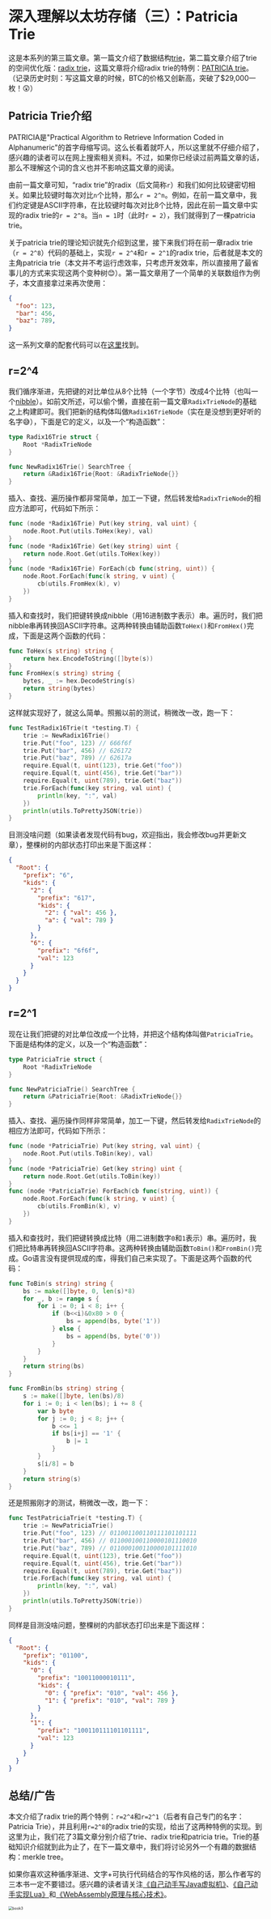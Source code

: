 # 深入理解以太坊存储（三）：Patricia Trie

这是本系列的第三篇文章。第一篇文介绍了数据结构[trie](https://en.wikipedia.org/wiki/Trie)，第二篇文章介绍了trie的空间优化版：[radix trie](https://en.wikipedia.org/wiki/Radix_tree)，这篇文章将介绍radix trie的特例：[PATRICIA trie](https://en.wikipedia.org/wiki/Radix_tree#PATRICIA)。（记录历史时刻：写这篇文章的时候，BTC的价格又创新高，突破了$29,000一枚！😲）



## Patricia Trie介绍

PATRICIA是"Practical Algorithm to Retrieve Information Coded in Alphanumeric"的首字母缩写词。这么长看着就吓人，所以这里就不仔细介绍了，感兴趣的读者可以在网上搜索相关资料。不过，如果你已经读过前两篇文章的话，那么不理解这个词的含义也并不影响这篇文章的阅读。

由前一篇文章可知，“radix trie”的radix（后文简称`r`）和我们如何比较键密切相关。如果比较键时每次对比`n`个比特，那么`r = 2^n`。例如，在前一篇文章中，我们约定键是ASCII字符串，在比较键时每次对比8个比特，因此在前一篇文章中实现的radix trie的`r = 2^8`。当`n = 1`时（此时`r = 2`），我们就得到了一棵patricia trie。

关于patricia trie的理论知识就先介绍到这里，接下来我们将在前一章radix trie（`r = 2^8`）代码的基础上，实现`r = 2^4`和`r = 2^1`的radix trie，后者就是本文的主角patricia trie（本文并不考运行虑效率，只考虑开发效率，所以直接用了最省事儿的方式来实现这两个变种树😊）。第一篇文章用了一个简单的关联数组作为例子，本文直接拿过来再次使用：

```json
{
  "foo": 123,
  "bar": 456,
  "baz": 789,
}
```

这一系列文章的配套代码可以在[这里](https://github.com/zxh0/blog/code/go/mympt)找到。



## r=2^4

我们循序渐进，先把键的对比单位从8个比特（一个字节）改成4个比特（也叫一个[nibble](https://en.wikipedia.org/wiki/Nibble)）。如前文所述，可以偷个懒，直接在前一篇文章`RadixTrieNode`的基础之上构建即可。我们把新的结构体叫做`Radix16TrieNode`（实在是没想到更好听的名字😅），下面是它的定义，以及一个“构造函数”：

```go
type Radix16Trie struct {
	Root *RadixTrieNode
}

func NewRadix16Trie() SearchTree {
	return &Radix16Trie{Root: &RadixTrieNode{}}
}
```

插入、查找、遍历操作都非常简单，加工一下键，然后转发给`RadixTrieNode`的相应方法即可，代码如下所示：

```go
func (node *Radix16Trie) Put(key string, val uint) {
	node.Root.Put(utils.ToHex(key), val)
}
func (node *Radix16Trie) Get(key string) uint {
	return node.Root.Get(utils.ToHex(key))
}
func (node *Radix16Trie) ForEach(cb func(string, uint)) {
	node.Root.ForEach(func(k string, v uint) {
		cb(utils.FromHex(k), v)
	})
}
```

插入和查找时，我们把键转换成nibble（用16进制数字表示）串。遍历时，我们把nibble串再转换回ASCII字符串。这两种转换由辅助函数`ToHex()`和`FromHex()`完成，下面是这两个函数的代码：

```go
func ToHex(s string) string {
	return hex.EncodeToString([]byte(s))
}
func FromHex(s string) string {
	bytes, _ := hex.DecodeString(s)
	return string(bytes)
}
```

这样就实现好了，就这么简单。照搬以前的测试，稍微改一改，跑一下：

```go
func TestRadix16Trie(t *testing.T) {
	trie := NewRadix16Trie()
	trie.Put("foo", 123) // 666f6f
	trie.Put("bar", 456) // 626172
	trie.Put("baz", 789) // 62617a
	require.Equal(t, uint(123), trie.Get("foo"))
	require.Equal(t, uint(456), trie.Get("bar"))
	require.Equal(t, uint(789), trie.Get("baz"))
	trie.ForEach(func(key string, val uint) {
		println(key, ":", val)
	})
	println(utils.ToPrettyJSON(trie))
}
```

目测没啥问题（如果读者发现代码有bug，欢迎指出，我会修改bug并更新文章），整棵树的内部状态打印出来是下面这样：

```json
{
  "Root": {
    "prefix": "6",
    "kids": {
      "2": {
        "prefix": "617",
        "kids": {
          "2": { "val": 456 },
          "a": { "val": 789 }
        }
      },
      "6": {
        "prefix": "6f6f",
        "val": 123
      }
    }
  }
}
```



## r=2^1

现在让我们把键的对比单位改成一个比特，并把这个结构体叫做`PatriciaTrie`。下面是结构体的定义，以及一个“构造函数”：

```go
type PatriciaTrie struct {
	Root *RadixTrieNode
}

func NewPatriciaTrie() SearchTree {
	return &PatriciaTrie{Root: &RadixTrieNode{}}
}
```

插入、查找、遍历操作同样非常简单，加工一下键，然后转发给`RadixTrieNode`的相应方法即可，代码如下所示：

```go
func (node *PatriciaTrie) Put(key string, val uint) {
	node.Root.Put(utils.ToBin(key), val)
}
func (node *PatriciaTrie) Get(key string) uint {
	return node.Root.Get(utils.ToBin(key))
}
func (node *PatriciaTrie) ForEach(cb func(string, uint)) {
	node.Root.ForEach(func(k string, v uint) {
		cb(utils.FromBin(k), v)
	})
}
```

插入和查找时，我们把键转换成比特（用二进制数字`0`和`1`表示）串。遍历时，我们把比特串再转换回ASCII字符串。这两种转换由辅助函数`ToBin()`和`FromBin()`完成。Go语言没有提供现成的库，得我们自己来实现了。下面是这两个函数的代码：

```go
func ToBin(s string) string {
	bs := make([]byte, 0, len(s)*8)
	for _, b := range s {
		for i := 0; i < 8; i++ {
			if (b<<i)&0x80 > 0 {
				bs = append(bs, byte('1'))
			} else {
				bs = append(bs, byte('0'))
			}
		}
	}
	return string(bs)
}

func FromBin(bs string) string {
	s := make([]byte, len(bs)/8)
	for i := 0; i < len(bs); i += 8 {
		var b byte
		for j := 0; j < 8; j++ {
			b <<= 1
			if bs[i+j] == '1' {
				b |= 1
			}
		}
		s[i/8] = b
	}
	return string(s)
}
```

还是照搬刚才的测试，稍微改一改，跑一下：

```go
func TestPatriciaTrie(t *testing.T) {
	trie := NewPatriciaTrie()
	trie.Put("foo", 123) // 011001100110111101101111
	trie.Put("bar", 456) // 011000100110000101110010
	trie.Put("baz", 789) // 011000100110000101111010
	require.Equal(t, uint(123), trie.Get("foo"))
	require.Equal(t, uint(456), trie.Get("bar"))
	require.Equal(t, uint(789), trie.Get("baz"))
	trie.ForEach(func(key string, val uint) {
		println(key, ":", val)
	})
	println(utils.ToPrettyJSON(trie))
}
```

同样是目测没啥问题，整棵树的内部状态打印出来是下面这样：

```json
{
  "Root": {
    "prefix": "01100",
    "kids": {
      "0": {
        "prefix": "10011000010111",
        "kids": {
          "0": { "prefix": "010", "val": 456 },
          "1": { "prefix": "010", "val": 789 }
        }
      },
      "1": {
        "prefix": "100110111101101111",
        "val": 123
      }
    }
  }
}
```



## 总结/广告

本文介绍了radix trie的两个特例：`r=2^4`和`r=2^1`（后者有自己专门的名字：Patricia Trie），并且利用`r=2^8`的radix trie的实现，给出了这两种特例的实现。到这里为止，我们花了3篇文章分别介绍了trie、radix trie和patricia trie。Trie的基础知识介绍就到此为止了，在下一篇文章中，我们将讨论另外一个有趣的数据结构：merkle tree。

如果你喜欢这种循序渐进、文字+可执行代码结合的写作风格的话，那么作者写的三本书一定不要错过。感兴趣的读者请关注[《自己动手写Java虚拟机》](https://e.jd.com/30231161.html?ebook=1)、[《自己动手实现Lua》](https://item.jd.com/12458778.html)和[《WebAssembly原理与核心技术》](https://item.jd.com/12998058.html)。

<img src="https://pic4.zhimg.com/80/v2-523aa681b72cdf2f8004c583735c5cbf_1440w.jpg" alt="book3" style="zoom:50%;" />

